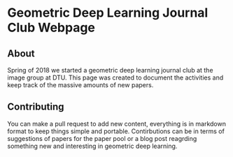 # Geometric Deep Learning Journal Club Webpage

## About

Spring of 2018 we started a geometric deep learning journal club at the image group at DTU. This page was created to document the activities and keep track of the massive amounts of new papers.

## Contributing

You can make a pull request to add new content, everything is in markdown format to keep things simple and portable. Contirbutions can be in terms of suggestions of papers for the paper pool or a blog post reagrding something new and interesting in geometric deep learning.
